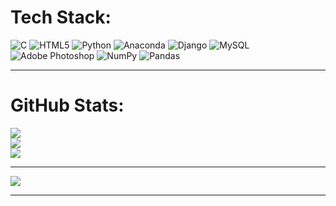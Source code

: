 
# Tech Stack:
![C](https://img.shields.io/badge/c-%2300599C.svg?style=for-the-badge&logo=c&logoColor=white) ![HTML5](https://img.shields.io/badge/html5-%23E34F26.svg?style=for-the-badge&logo=html5&logoColor=white) ![Python](https://img.shields.io/badge/python-3670A0?style=for-the-badge&logo=python&logoColor=ffdd54) ![Anaconda](https://img.shields.io/badge/Anaconda-%2344A833.svg?style=for-the-badge&logo=anaconda&logoColor=white) ![Django](https://img.shields.io/badge/django-%23092E20.svg?style=for-the-badge&logo=django&logoColor=white) ![MySQL](https://img.shields.io/badge/mysql-%2300f.svg?style=for-the-badge&logo=mysql&logoColor=white) ![Adobe Photoshop](https://img.shields.io/badge/adobephotoshop-%2331A8FF.svg?style=for-the-badge&logo=adobephotoshop&logoColor=white) ![NumPy](https://img.shields.io/badge/numpy-%23013243.svg?style=for-the-badge&logo=numpy&logoColor=white) ![Pandas](https://img.shields.io/badge/pandas-%23150458.svg?style=for-the-badge&logo=pandas&logoColor=white)
<hr>

# GitHub Stats:
![](https://github-readme-stats.vercel.app/api?username=vishnu02v&theme=dark&hide_border=false&include_all_commits=false&count_private=false)<br/>
![](https://github-readme-streak-stats.herokuapp.com/?user=vishnu02v&theme=dark&hide_border=false)<br/>
![](https://github-readme-stats.vercel.app/api/top-langs/?username=vishnu02v&theme=dark&hide_border=false&include_all_commits=false&count_private=false&layout=compact)
<hr>

[![](https://visitcount.itsvg.in/api?id=vishnu02v)](https://visitcount.itsvg.in)

<hr>
